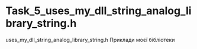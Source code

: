 Task_5_uses_my_dll_string_analog_library_string.h
=================================================

uses_my_dll_string_analog_library_string.h
Приклади моєї бібліотеки
